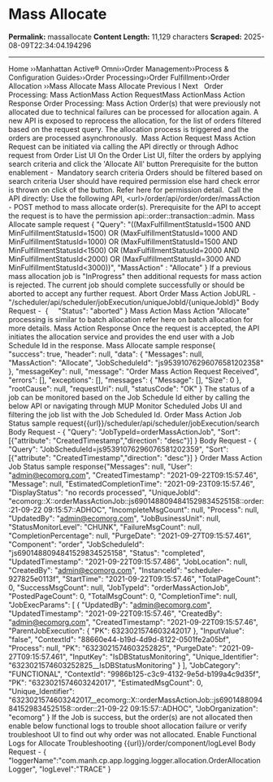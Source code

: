 # Mass Allocate

**Permalink:** massallocate
**Content Length:** 11,129 characters
**Scraped:** 2025-08-09T22:34:04.194296

---

Home &rsaquo;&rsaquo;Manhattan Active® Omni&rsaquo;&rsaquo;Order Management&rsaquo;&rsaquo;Process & Configuration Guides&rsaquo;&rsaquo;Order Processing&rsaquo;&rsaquo;Order Fulfillment&rsaquo;&rsaquo;Order Allocation ››Mass Allocate Mass Allocate Previous&nbsp;I&nbsp;Next &nbsp; Order Processing: Mass ActionMass Action RequestMass ActionMass Action Response Order Processing: Mass Action Order(s) that were previously not allocated due to technical failures&nbsp;can be processed for allocation again. A new API is exposed to reprocess the allocation, for the list of orders filtered based on the request query. The allocation process is triggered and the orders are processed asynchronously.&nbsp; Mass Action Request Mass Action Request can be initiated via calling the API directly&nbsp;or through Adhoc request from&nbsp;Order List UI On the&nbsp;Order List UI, filter the orders by applying search criteria&nbsp;and click the &#39;Allocate All&#39; button Prerequisite for the button enablement -&nbsp; Mandatory search criteria Orders should be filtered based on search criteria User should have required permission else hard check error is thrown on click of the button. Refer here for permission detail.&nbsp; Call the API directly: Use the following API, &lt;url&gt;/order/api/order/order/massAction - POST method to mass allocate order(s).&nbsp;Prerequisite for the API to accept the request is to have the permission api::order::transaction::admin. Mass Allocate sample request { &quot;Query&quot;:&nbsp;&quot;((MaxFulfillmentStatusId=1500 AND MinFulfillmentStatusId=1500) OR (MaxFulfillmentStatusId=1000 AND MinFulfillmentStatusId=1000) OR (MaxFulfillmentStatusId=1500 AND MinFulfillmentStatusId&lt;1500) OR (MaxFulfillmentStatusId=2000 AND MinFulfillmentStatusId&lt;2000) OR (MaxFulfillmentStatusId=3000 AND MinFulfillmentStatusId&lt;3000))&quot;, &quot;MassAction&quot;&nbsp;:&nbsp;&quot;Allocate&quot; } If a previous mass allocation job is &quot;InProgress&quot; then additional requests for&nbsp;mass action is rejected. The current job should complete successfully or should be aborted&nbsp;to accept any further request. Abort Order Mass Action JobURL - &quot;/scheduler/api/scheduler/jobExecution/uniqueJobId/{uniqueJobId}&quot; Body Request -&nbsp; { &nbsp; &nbsp; &quot;Status&quot;: &quot;aborted&quot; } Mass Action Mass Action &quot;Allocate&quot; processing is similar to batch allocation refer here on batch allocation for more details. Mass Action Response Once the request is accepted, the API initiates the allocation service and provides the end user with a Job Schedule Id in the response. Mass Allocate sample response{ &quot;success&quot;:&nbsp;true, &quot;header&quot;:&nbsp;null, &quot;data&quot;: { &quot;Messages&quot;:&nbsp;null, &quot;MassAction&quot;:&nbsp;&quot;Allocate&quot;, &quot;JobScheduleId&quot;:&nbsp;&quot;js95391076296076581202358&quot; }, &quot;messageKey&quot;:&nbsp;null, &quot;message&quot;:&nbsp;&quot;Order Mass Action Request Received&quot;, &quot;errors&quot;: [], &quot;exceptions&quot;: [], &quot;messages&quot;: { &quot;Message&quot;: [], &quot;Size&quot;:&nbsp;0 }, &quot;rootCause&quot;:&nbsp;null, &quot;requestUri&quot;:&nbsp;null, &quot;statusCode&quot;:&nbsp;&quot;OK&quot; } The status of a job can be monitored based on the Job Schedule Id either by calling the below API or navigating through MUP Monitor Scheduled Jobs UI and filtering the job list with the Job Scheduled Id. Order Mass Action Job Status sample request{{url}}/scheduler/api/scheduler/jobExecution/search Body Request - { &quot;Query&quot;: &quot;JobTypeId=orderMassActionJob&quot;, &quot;Sort&quot;: [{&quot;attribute&quot;: &quot;CreatedTimestamp&quot;,&quot;direction&quot;: &quot;desc&quot;}] } Body Request - { &quot;Query&quot;: &quot;JobScheduleId=js95391076296076581202359&quot;, &quot;Sort&quot;: [{&quot;attribute&quot;: &quot;CreatedTimestamp&quot;,&quot;direction&quot;: &quot;desc&quot;}] } Order Mass Action Job Status sample response{&quot;Messages&quot;: null, &quot;User&quot;: &quot;admin@ecomorg.com&quot;, &quot;CreatedTimestamp&quot;: &quot;2021-09-22T09:15:57.46&quot;, &quot;Message&quot;: null, &quot;EstimatedCompletionTime&quot;: &quot;2021-09-23T09:15:57.46&quot;, &quot;DisplayStatus&quot;: &quot;no records processed&quot;, &quot;UniqueJobId&quot;: &quot;ecomorg::X::orderMassActionJob::js6901488094841529834525158::order::21-09-22 09:15:57::ADHOC&quot;, &quot;IncompleteMsgCount&quot;: null, &quot;Process&quot;: null, &quot;UpdatedBy&quot;: &quot;admin@ecomorg.com&quot;, &quot;JobBusinessUnit&quot;: null, &quot;StatusMonitorLevel&quot;: &quot;CHUNK&quot;, &quot;FailureMsgCount&quot;: null, &quot;CompletionPercentage&quot;: null, &quot;PurgeDate&quot;: &quot;2021-09-27T09:15:57.461&quot;, &quot;Component&quot;: &quot;order&quot;, &quot;JobScheduleId&quot;: &quot;js6901488094841529834525158&quot;, &quot;Status&quot;: &quot;completed&quot;, &quot;UpdatedTimestamp&quot;: &quot;2021-09-22T09:15:57.486&quot;, &quot;JobLocation&quot;: null, &quot;CreatedBy&quot;: &quot;admin@ecomorg.com&quot;, &quot;InstanceId&quot;: &quot;scheduler-927825e0113f&quot;, &quot;StartTime&quot;: &quot;2021-09-22T09:15:57.46&quot;, &quot;TotalPageCount&quot;: 0, &quot;SuccessMsgCount&quot;: null, &quot;JobTypeId&quot;: &quot;orderMassActionJob&quot;, &quot;PostedPageCount&quot;: 0, &quot;TotalMsgCount&quot;: 0, &quot;CompletionTime&quot;: null, &quot;JobExecParams&quot;: [ { &quot;UpdatedBy&quot;: &quot;admin@ecomorg.com&quot;, &quot;UpdatedTimestamp&quot;: &quot;2021-09-22T09:15:57.46&quot;, &quot;CreatedBy&quot;: &quot;admin@ecomorg.com&quot;, &quot;CreatedTimestamp&quot;: &quot;2021-09-22T09:15:57.46&quot;, &quot;ParentJobExecution&quot;: { &quot;PK&quot;: 6323021574603242017 }, &quot;InputValue&quot;: &quot;false&quot;, &quot;ContextId&quot;: &quot;88660e44-b19d-4d9d-8122-0501fe2a05bf&quot;, &quot;Process&quot;: null, &quot;PK&quot;: &quot;6323021574603252825&quot;, &quot;PurgeDate&quot;: &quot;2021-09-27T09:15:57.461&quot;, &quot;InputKey&quot;: &quot;IsDBStatusMonitoring&quot;, &quot;Unique_Identifier&quot;: &quot;6323021574603252825__IsDBStatusMonitoring&quot; } ], &quot;JobCategory&quot;: &quot;FUNCTIONAL&quot;, &quot;ContextId&quot;: &quot;9986b125-c3c9-4132-9e5d-b199a4c9d35f&quot;, &quot;PK&quot;: &quot;6323021574603242017&quot;, &quot;EstimatedMsgCount&quot;: 0, &quot;Unique_Identifier&quot;: &quot;6323021574603242017__ecomorg::X::orderMassActionJob::js6901488094841529834525158::order::21-09-22 09:15:57::ADHOC&quot;, &quot;JobOrganization&quot;: &quot;ecomorg&quot; } If the Job is success, but the order(s) are not allocated then enable below functional logs to trouble shoot allocation failure or verify troubleshoot UI to find out why order was not allocated. Enable Functional Logs for Allocate Troubleshooting {{url}}/order/component/logLevel Body Request - { &quot;loggerName&quot;:&quot;com.manh.cp.app.logging.logger.allocation.OrderAllocationLogger&quot;, &quot;logLevel&quot;:&quot;TRACE&quot; }